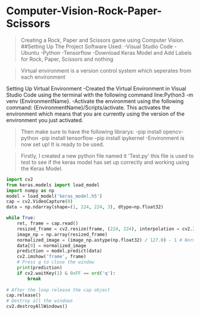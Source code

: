 # Computer-Vision-Rock-Paper-Scissors
>Creating a Rock, Paper and Scissors game using Computer Vision.
##Setting Up The Project
>Software Used:
-Visual Studio Code
-Ubuntu
-Python
-Tensorflow
-Download Keras Model and Add Labels for Rock, Paper, Scissors and nothing

>Virtual environment is a version control system which seperates from each environment

Setting Up Virtual Environment
-Created the Virtual Environment in Visual Studio Code using the terminal with the following command line:Python3 -m venv {EnvironmentName}.
-Activate the environment using the following command: {EnvironmentName}/Scripts/activate. This activates the environment which means that you are currently using the version of the environment you just activated.
>Then make sure to have the following librarys: 
  -pip install opencv-python
  -pip install tensorflow
  -pip install ipykernel
-Environment is now set up! It is ready to be used.

>Firstly, I created a new python file named it 'Test.py' this file is used to test to see if the keras model has set up correctly and working using the Keras Model.
```python
import cv2
from keras.models import load_model
import numpy as np
model = load_model('keras_model.h5')
cap = cv2.VideoCapture(0)
data = np.ndarray(shape=(1, 224, 224, 3), dtype=np.float32)

while True: 
    ret, frame = cap.read()
    resized_frame = cv2.resize(frame, (224, 224), interpolation = cv2.INTER_AREA)
    image_np = np.array(resized_frame)
    normalized_image = (image_np.astype(np.float32) / 127.0) - 1 # Normalize the image
    data[0] = normalized_image
    prediction = model.predict(data)
    cv2.imshow('frame', frame)
    # Press q to close the window
    print(prediction)
    if cv2.waitKey(1) & 0xFF == ord('q'):
        break
            
# After the loop release the cap object
cap.release()
# Destroy all the windows
cv2.destroyAllWindows()
```
